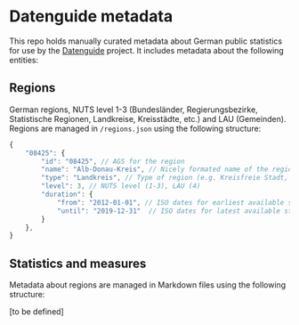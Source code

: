 # Datenguide metadata

This repo holds manually curated metadata about German public statistics for use by the [Datenguide](https://datengui.de) project. It includes metadata about the following entities:

## Regions

German regions, NUTS level 1-3 (Bundesländer, Regierungsbezirke, Statistische Regionen, Landkreise, Kreisstädte, etc.) and LAU (Gemeinden). Regions are managed in `/regions.json` using the following structure:

```js
{
    "08425": {
        "id": "08425", // AGS for the region
        "name": "Alb-Donau-Kreis", // Nicely formated name of the region
        "type": "Landkreis", // Type of region (e.g. Kreisfreie Stadt, Regierungsbezirk)
        "level": 3, // NUTS level (1-3), LAU (4)
        "duration": { 
            "from": "2012-01-01", // ISO dates for earliest available statistical measure  
            "until": "2019-12-31"  // ISO dates for latest available statistical measure  
        }
    },
}
```

## Statistics and measures

Metadata about regions are managed in Markdown files using the following structure:

[to be defined]
